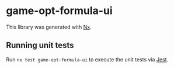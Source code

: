 # game-opt-formula-ui

This library was generated with [Nx](https://nx.dev).

## Running unit tests

Run `nx test game-opt-formula-ui` to execute the unit tests via [Jest](https://jestjs.io).
